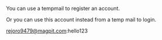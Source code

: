 You can use a tempmail to register an account.

Or you can use this account instead from a temp mail to login.

rejoro9479@magpit.com:hello123
